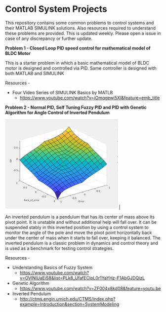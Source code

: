 # Control System Projects
This repository contains some common problems to control systems and their MATLAB SIMULINK solutions. Also resources required to understand these problems are provided. This is updated weekly. Please open a issue in case of any discrepancy or further update. 


**Problem 1 - Closed Loop PID speed control for mathematical model of BLDC Motor**

This is a starter problem in which a basic mathematical model of BLDC motor is designed and controlled via PID. Same controller is designed with both MATLAB and SIMULINK


Resources - 

* Four Video Series of SIMULINK Basics by MATLB
    * https://www.youtube.com/watch?v=iOmqgewj5XI&feature=emb_title

**Problem 2 - Normal PID, Self Tuning Fuzzy PID and PID with Genetic Algorithm for Angle Control of Inverted Pendulum**

![Output Surface](Images/Surface.png) |  

An inverted pendulum is a pendulum that has its center of mass above its pivot point. It is unstable and without additional help will fall over. It can be suspended stably in this inverted position by using a control system to monitor the angle of the pole and move the pivot point horizontally back under the center of mass when it starts to fall over, keeping it balanced. The inverted pendulum is a classic problem in dynamics and control theory and is used as a benchmark for testing control strategies. 

Resources -

   * Understanding Basics of Fuzzy System
     *  https://www.youtube.com/watch?v=OVINlUaEiS8&list=PLk8_UfafEClpL0r1YaYHz-F1AbGJDQizL 
  * Genetic Algorithm
     *  https://www.youtube.com/watch?v=ZF004x8kd08&feature=youtu.be
  * Inverted Pendulum
     *  http://ctms.engin.umich.edu/CTMS/index.php?example=Introduction&section=SystemModeling


